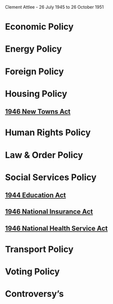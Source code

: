 Clement Attlee - 26 July 1945 to 26 October 1951
# Economic Policy

# Energy Policy

# Foreign Policy

# Housing Policy

## [1946 New Towns Act](1946%20New%20Towns%20Act)
# Human Rights Policy

# Law & Order Policy

# Social Services Policy
 
## [1944 Education Act](1944%20Education%20Act)
## [1946 National Insurance Act](1946%20National%20Insurance%20Act)
## [1946 National Health Service Act](1946%20National%20Health%20Service%20Act)
# Transport Policy

# Voting Policy

# Controversy’s

